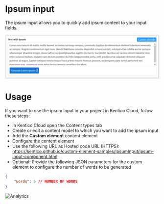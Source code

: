 # Ipsum input
The ipsum input allows you to quickly add ipsum content to your input fields.

![Ipsum Input](IpsumInput.png)

# Usage

If you want to use the ipsum input in your project in Kentico Cloud, follow these steps:

* In Kentico Cloud open the Content types tab
* Create or edit a content model to which you want to add the ipsum input
* Add the **Custom element** content element
* Configure the content element
* Use the following URL as Hosted code URL (HTTPS): https://kentico.github.io/custom-element-samples/IpsumInput/ipsum-input-component.html
* Optional: Provide the following JSON parameters for the custom element to configure the number of words to be generated

```json
{
    "words": 5 // NUMBER OF WORDS
}
```

![Analytics](https://kentico-ga-beacon.azurewebsites.net/api/UA-69014260-4/Kentico/custom-elements-samples/IpsumInput?pixel)
